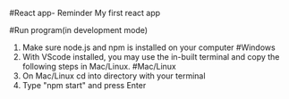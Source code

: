 #React app- Reminder
My first react app

#Run program(in development mode)
1. Make sure node.js and npm is installed on your computer
#Windows
2. With VScode installed, you may use the in-built terminal and copy the following steps in Mac/Linux.
#Mac/Linux
2. On Mac/Linux cd into directory with your terminal
3. Type "npm start" and press Enter

